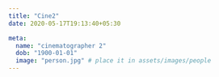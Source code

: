 ```yaml
---
title: "Cine2"
date: 2020-05-17T19:13:40+05:30

meta:
  name: "cinematographer 2"
  dob: "1900-01-01"
  image: "person.jpg" # place it in assets/images/people
---
```

